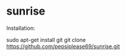 # sunrise


Installation: 

sudo apt-get install git
git clone https://github.com/pepsiplease69/sunrise.git
